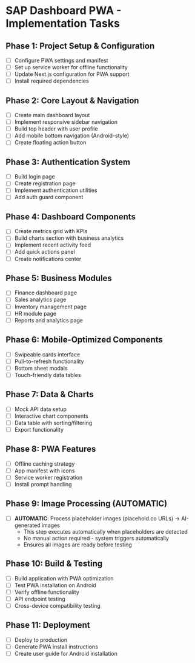 # SAP Dashboard PWA - Implementation Tasks

## Phase 1: Project Setup & Configuration
- [ ] Configure PWA settings and manifest
- [ ] Set up service worker for offline functionality
- [ ] Update Next.js configuration for PWA support
- [ ] Install required dependencies

## Phase 2: Core Layout & Navigation
- [ ] Create main dashboard layout
- [ ] Implement responsive sidebar navigation
- [ ] Build top header with user profile
- [ ] Add mobile bottom navigation (Android-style)
- [ ] Create floating action button

## Phase 3: Authentication System
- [ ] Build login page
- [ ] Create registration page
- [ ] Implement authentication utilities
- [ ] Add auth guard component

## Phase 4: Dashboard Components
- [ ] Create metrics grid with KPIs
- [ ] Build charts section with business analytics
- [ ] Implement recent activity feed
- [ ] Add quick actions panel
- [ ] Create notifications center

## Phase 5: Business Modules
- [ ] Finance dashboard page
- [ ] Sales analytics page
- [ ] Inventory management page
- [ ] HR module page
- [ ] Reports and analytics page

## Phase 6: Mobile-Optimized Components
- [ ] Swipeable cards interface
- [ ] Pull-to-refresh functionality
- [ ] Bottom sheet modals
- [ ] Touch-friendly data tables

## Phase 7: Data & Charts
- [ ] Mock API data setup
- [ ] Interactive chart components
- [ ] Data table with sorting/filtering
- [ ] Export functionality

## Phase 8: PWA Features
- [ ] Offline caching strategy
- [ ] App manifest with icons
- [ ] Service worker registration
- [ ] Install prompt handling

## Phase 9: Image Processing (AUTOMATIC)
- [ ] **AUTOMATIC**: Process placeholder images (placehold.co URLs) → AI-generated images
  - This step executes automatically when placeholders are detected
  - No manual action required - system triggers automatically
  - Ensures all images are ready before testing

## Phase 10: Build & Testing
- [ ] Build application with PWA optimization
- [ ] Test PWA installation on Android
- [ ] Verify offline functionality
- [ ] API endpoint testing
- [ ] Cross-device compatibility testing

## Phase 11: Deployment
- [ ] Deploy to production
- [ ] Generate PWA install instructions
- [ ] Create user guide for Android installation